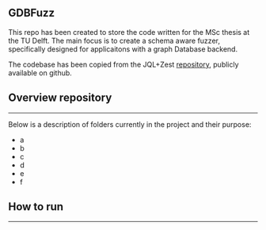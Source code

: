 GDBFuzz
--- 

This repo has been created to store the code written for the MSc thesis at the TU Delft. The main focus is to create a schema aware fuzzer, specifically designed for applicaitons with a graph Database backend.

The codebase has been copied from the JQL+Zest [repository](https://github.com/rohanpadhye/JQF), publicly available on github.


## Overview repository

---
Below is a description of folders currently in the project and their purpose:
- a
- b
- c
- d
- e
- f
 
## How to run

---
 

